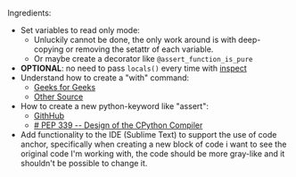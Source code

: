 Ingredients:
- Set variables to read only mode:
	- Unluckily cannot be done, the only work around is with deep-copying or removing the setattr of each variable.
	- Or maybe create a decorator like `@assert_function_is_pure`
- **OPTIONAL**: no need to pass `locals()` every time with [inspect](https://stackoverflow.com/questions/13380064/a-way-to-automatically-pass-parameters-to-a-function#:~:text=Simplely%20you%20can%20just%20use%20globals()/locals()%20to%20automatically%20get%20the%20context%20variables)
- Understand how to create a "with" command:
	- [Geeks for Geeks](https://www.geeksforgeeks.org/with-statement-in-python/)
	- [Other Source](https://preshing.com/20110920/the-python-with-statement-by-example/)
- How to create a new python-keyword like "assert":
	- [GithHub](https://stackoverflow.com/questions/214881/can-you-add-new-statements-to-pythons-syntax)
	- [# PEP 339 -- Design of the CPython Compiler](https://www.python.org/dev/peps/pep-0339/)
- Add functionality to the IDE (Sublime Text) to support the use of code anchor, specifically when creating a new block of code i want to see the original code I'm working with, the code should be more gray-like and it shouldn't be possible to change it.